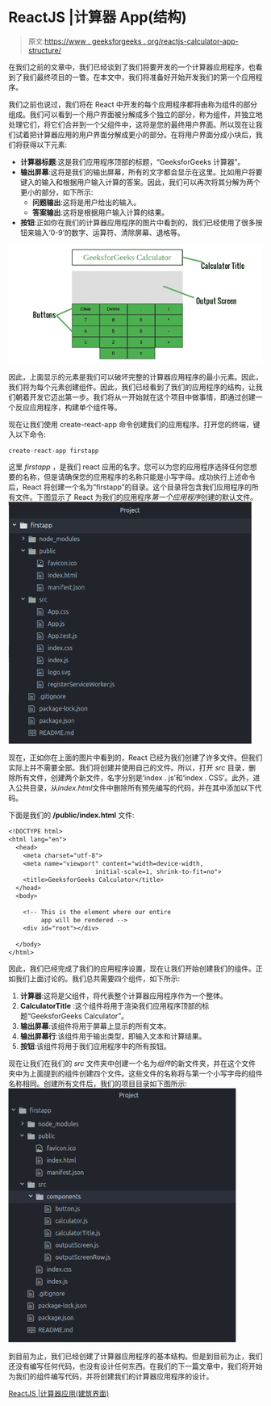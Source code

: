 # ReactJS |计算器 App(结构)

> 原文:[https://www . geeksforgeeks . org/reactjs-calculator-app-structure/](https://www.geeksforgeeks.org/reactjs-calculator-app-structure/)

在我们之前的文章中，我们已经谈到了我们将要开发的一个计算器应用程序，也看到了我们最终项目的一瞥。在本文中，我们将准备好开始开发我们的第一个应用程序。

我们之前也说过，我们将在 React 中开发的每个应用程序都将由称为组件的部分组成。我们可以看到一个用户界面被分解成多个独立的部分，称为组件，并独立地处理它们，将它们合并到一个父组件中，这将是您的最终用户界面。所以现在让我们试着把计算器应用的用户界面分解成更小的部分。在将用户界面分成小块后，我们将获得以下元素:

*   **计算器标题**:这是我们应用程序顶部的标题，“GeeksforGeeks 计算器”。
*   **输出屏幕**:这将是我们的输出屏幕，所有的文字都会显示在这里。比如用户将要键入的输入和根据用户输入计算的答案。因此，我们可以再次将其分解为两个更小的部分，如下所示:
    *   **问题输出**:这将是用户给出的输入。
    *   **答案输出**:这将是根据用户输入计算的结果。
*   **按钮**:正如你在我们的计算器应用程序的图片中看到的，我们已经使用了很多按钮来输入‘0-9’的数字、运算符、清除屏幕、退格等。

![](img/b8b0117b47557100ba8dea4b49fec00e.png)

因此，上面显示的元素是我们可以破坏完整的计算器应用程序的最小元素。因此，我们将为每个元素创建组件。因此，我们已经看到了我们的应用程序的结构，让我们朝着开发它迈出第一步。我们将从一开始就在这个项目中做事情，即通过创建一个反应应用程序，构建单个组件等。

现在让我们使用 create-react-app 命令创建我们的应用程序。打开您的终端，键入以下命令:

```
create-react-app firstapp

```

这里 *firstapp* ，是我们 react 应用的名字。您可以为您的应用程序选择任何您想要的名称，但是请确保您的应用程序的名称只能是小写字母。成功执行上述命令后，React 将创建一个名为“firstapp”的目录。这个目录将包含我们应用程序的所有文件。下图显示了 React 为我们的应用程序*第一个应用程序*创建的默认文件。
![](img/c6461d297efd4a522ccf518928e2fc82.png)

现在，正如你在上面的图片中看到的，React 已经为我们创建了许多文件。但我们实际上并不需要全部。我们将创建并使用自己的文件。所以，打开 *src* 目录，删除所有文件，创建两个新文件，名字分别是‘index . js’和‘index . CSS’。此外，进入公共目录，从*index.html*文件中删除所有预先编写的代码，并在其中添加以下代码。

下面是我们的 **/public/index.html** 文件:

```
<!DOCTYPE html>
<html lang="en">
  <head>
    <meta charset="utf-8">
    <meta name="viewport" content="width=device-width,
                        initial-scale=1, shrink-to-fit=no">
    <title>GeeksforGeeks Calculator</title>
  </head>
  <body>

    <!-- This is the element where our entire
         app will be rendered -->
    <div id="root"></div>

  </body>
</html>
```

因此，我们已经完成了我们的应用程序设置，现在让我们开始创建我们的组件。正如我们上面讨论的。我们总共需要四个组件，如下所示:

1.  **计算器**:这将是父组件，将代表整个计算器应用程序作为一个整体。
2.  **CalculatorTitle** :这个组件将用于渲染我们应用程序顶部的标题“GeeksforGeeks Calculator”。
3.  **输出屏幕**:该组件将用于屏幕上显示的所有文本。
4.  **输出屏幕行**:该组件用于输出类型，即输入文本和计算结果。
5.  **按钮**:该组件将用于我们应用程序中的所有按钮。

现在让我们在我们的 *src* 文件夹中创建一个名为*组件*的新文件夹，并在这个文件夹中为上面提到的组件创建四个文件。这些文件的名称将与第一个小写字母的组件名称相同。创建所有文件后，我们的项目目录如下图所示:
![](img/774d3ab8ad7d34702817cb5f504f1ba7.png)

到目前为止，我们已经创建了计算器应用程序的基本结构。但是到目前为止，我们还没有编写任何代码，也没有设计任何东西。在我们的下一篇文章中，我们将开始为我们的组件编写代码，并将创建我们的计算器应用程序的设计。

[ReactJS |计算器应用(建筑界面)](https://www.geeksforgeeks.org/reactjs-calculator-app-building-ui/?ref=rp)